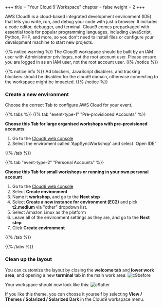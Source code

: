 +++
title = "Your Cloud 9 Workspace"
chapter = false
weight = 2
+++

AWS Cloud9 is a cloud-based integrated development environment (IDE) that lets you write, run, and debug your code with just a browser. It includes a code editor, debugger, and terminal. Cloud9 comes prepackaged with essential tools for popular programming languages, including JavaScript, Python, PHP, and more, so you don't need to install files or configure your development machine to start new projects.

{{% notice warning %}}
The Cloud9 workspace should be built by an IAM user with Administrator privileges,
not the root account user. Please ensure you are logged in as an IAM user, not the root
account user.
{{% /notice %}}

{{% notice info %}}
Ad blockers, JavaScript disablers, and tracking blockers should be disabled for
the cloud9 domain, otherwise connecting to the workspace might be impacted.
{{% /notice %}}

### Create a new environment

Choose the correct Tab to configure AWS Cloud for your event.

{{% tabs %}}
{{% tab "event-type-1" "Pre-provisioned Accounts" %}}

<b>Choose this Tab for large organised workshops with pre-provisioned accounts</b>

1. Go to the [Cloud9 web console](https://us-east-1.console.aws.amazon.com/cloud9/home?region=us-east-1)
2. Select the enviroment called 'AppSyncWorkshop' and select 'Open IDE'

{{% /tab %}}

{{% tab  "event-type-2"  "Personal Accounts" %}}

<b>Choose this Tab for small workshops or running in your own personal account</b>

1. Go to the [Cloud9 web console](https://us-east-1.console.aws.amazon.com/cloud9/home?region=us-east-1)
2. Select **Create environment**
3. Name it **workshop**, and go to the **Next step**
4. Select **Create a new instance for environment (EC2)** and pick **t2.medium** via "other" dropdown list.
5. Select Amazon Linux as the platform
6. Leave all of the environment settings as they are, and go to the **Next step**
7. Click **Create environment**

{{% /tab %}}

{{% /tabs %}}

### Clean up the layout

You can customize the layout by closing the **welcome tab**
and **lower work area**, and opening a new **terminal** tab in the main work area:
![c9before](/images/c9before.png)

Your workspace should now look like this:
![c9after](/images/c9after.png)

If you like this theme, you can choose it yourself by selecting **View / Themes / Solarized / Solarized Dark**
in the Cloud9 workspace menu.
